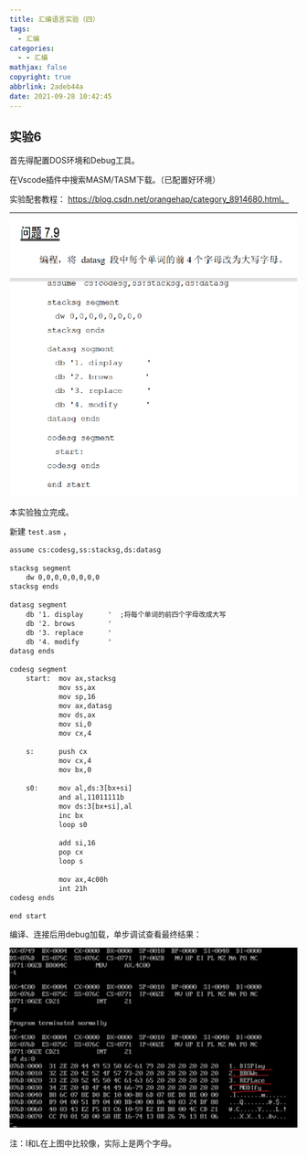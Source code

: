 ```yaml
---
title: 汇编语言实验（四）
tags:
  - 汇编
categories:
  - - 汇编
mathjax: false
copyright: true
abbrlink: 2adeb44a
date: 2021-09-28 10:42:45
---
```


## 实验6

<!--more-->

首先得配置DOS环境和Debug工具。

在Vscode插件中搜索MASM/TASM下载。（已配置好环境）

实验配套教程： https://blog.csdn.net/orangehap/category_8914680.html。

---

![image-20210928104457335](汇编语言实验（四）/image-20210928104457335.png)

本实验独立完成。

新建 `test.asm` ，

```assembly
assume cs:codesg,ss:stacksg,ds:datasg

stacksg segment
    dw 0,0,0,0,0,0,0,0
stacksg ends

datasg segment
    db '1. display      '  ;将每个单词的前四个字母改成大写
    db '2. brows        '
    db '3. replace      '
    db '4. modify       '
datasg ends

codesg segment
    start:  mov ax,stacksg
            mov ss,ax
            mov sp,16
            mov ax,datasg
            mov ds,ax
            mov si,0
            mov cx,4
            
    s:      push cx
            mov cx,4
            mov bx,0
            
    s0:     mov al,ds:3[bx+si]
            and al,11011111b
            mov ds:3[bx+si],al
            inc bx
            loop s0

            add si,16
            pop cx
            loop s

            mov ax,4c00h
            int 21h
codesg ends

end start
```

编译、连接后用debug加载，单步调试查看最终结果：

![image-20210928110855989](汇编语言实验（四）/image-20210928110855989.png)

注：I和L在上图中比较像，实际上是两个字母。

